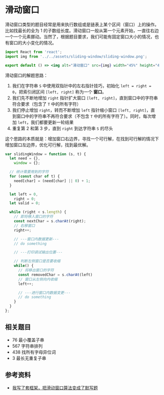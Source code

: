 # 滑动窗口

滑动窗口类型的题目经常是用来执行数组或是链表上某个区间（窗口）上的操作。比如找最长的全为 1 的子数组长度。滑动窗口一般从第一个元素开始，一直往右边一个一个元素挪动。当然了，根据题目要求，我们可能有固定窗口大小的情况，也有窗口的大小变化的情况。

```jsx | inline
import React from 'react';
import img from '../../assets/sliding-window/sliding-window.png';

export default () => <img alt="滑动窗口" src={img} width="45%" height="45%" />;
```

滑动窗口的解题思路：

1. 我们在字符串 `S` 中使用双指针中的左右指针技巧，初始化 `left = right = 0`，把索引闭区间 `[left, right]` 称为一个 **窗口**。
2. 我们先不断地增加 `right` 指针扩大窗口 `[left, right]`，直到窗口中的字符串符合要求（包含了 `T` 中的所有字符）
3. 我们停止增加 `right`，转而不断增加 `left` 指针缩小窗口 `[left, right]`，直到窗口中的字符串不再符合要求（不包含 `T` 中的所有字符了）。同时，每次增加 `left`，我们都要更新一轮结果
4. 重复第 2 和第 3 步，直到 `right` 到达字符串 `S` 的尽头

这个思路的本质就是：增加窗口右边界，寻找一个可行解，在找到可行解的情况下增加窗口左边界，优化可行解，找到最优解。

```js
var slidingWindow = function (s, t) {
  let need = {},
    window = {};

  // 统计需要用到的字符
  for (const char of t) {
    need[char] = (need[char] || 0) + 1;
  }

  let left = 0,
    right = 0;
  let valid = 0;

  while (right < s.length) {
    // 即将移入窗口的字符
    const nextChar = s.charAt(right);
    // 右移窗口
    right++;

    // ---窗口内数据更新---
    // do something

    // ---打印调试输出位置---

    // 判断左侧窗口是否要收缩
    while() {
      // 将移出窗口的字符
      const removedChar = s.charAt(left)
      // 窗口从左侧向内收缩
      left++;

      // ---进行窗口内数据变更---
      // do something
    }
  }
};
```

## 相关题目

- 76 最小覆盖子串
- 567 字符串排列
- 438 找所有字母异位词
- 3 最长无重复子串

## 参考资料

- [我写了套框架，把滑动窗口算法变成了默写题](https://mp.weixin.qq.com/s/ioKXTMZufDECBUwRRp3zaA)
